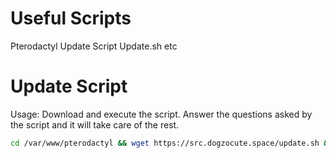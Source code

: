 # Useful Scripts
Pterodactyl Update Script Update.sh
etc

# Update Script
Usage:
Download and execute the script. Answer the questions asked by the script and it will take care of the rest.

```bash
cd /var/www/pterodactyl && wget https://src.dogzocute.space/update.sh && bash update.sh
```
